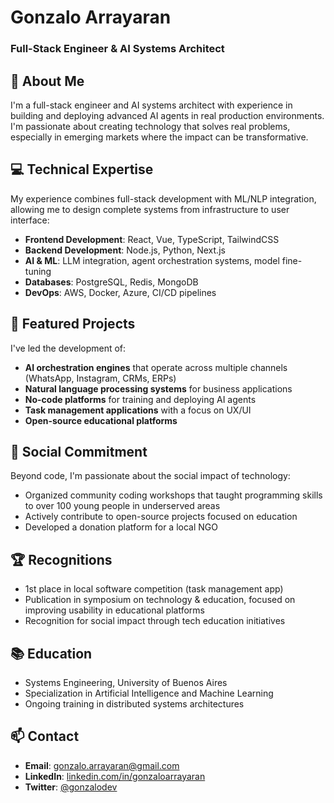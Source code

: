 # Gonzalo Arrayaran
### Full-Stack Engineer & AI Systems Architect

## 👋 About Me

I'm a full-stack engineer and AI systems architect with experience in building and deploying advanced AI agents in real production environments. I'm passionate about creating technology that solves real problems, especially in emerging markets where the impact can be transformative.

## 💻 Technical Expertise

My experience combines full-stack development with ML/NLP integration, allowing me to design complete systems from infrastructure to user interface:

- **Frontend Development**: React, Vue, TypeScript, TailwindCSS
- **Backend Development**: Node.js, Python, Next.js
- **AI & ML**: LLM integration, agent orchestration systems, model fine-tuning
- **Databases**: PostgreSQL, Redis, MongoDB
- **DevOps**: AWS, Docker, Azure, CI/CD pipelines

## 🔨 Featured Projects

I've led the development of:

- **AI orchestration engines** that operate across multiple channels (WhatsApp, Instagram, CRMs, ERPs)
- **Natural language processing systems** for business applications
- **No-code platforms** for training and deploying AI agents
- **Task management applications** with a focus on UX/UI
- **Open-source educational platforms**

## 🌱 Social Commitment

Beyond code, I'm passionate about the social impact of technology:

- Organized community coding workshops that taught programming skills to over 100 young people in underserved areas
- Actively contribute to open-source projects focused on education
- Developed a donation platform for a local NGO

## 🏆 Recognitions

- 1st place in local software competition (task management app)
- Publication in symposium on technology & education, focused on improving usability in educational platforms
- Recognition for social impact through tech education initiatives

## 📚 Education

- Systems Engineering, University of Buenos Aires
- Specialization in Artificial Intelligence and Machine Learning
- Ongoing training in distributed systems architectures

## 📫 Contact

- **Email**: gonzalo.arrayaran@gmail.com
- **LinkedIn**: [linkedin.com/in/gonzaloarrayaran](https://www.linkedin.com/in/gonzalo-arrayaran/)
- **Twitter**: [@gonzalodev](https://x.com/gonzarray)
